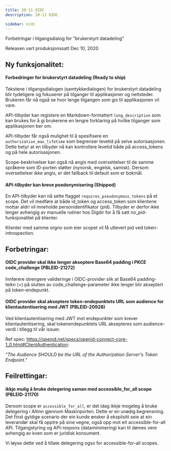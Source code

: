 ```yaml
---
title: 20-11 OIDC
description: 20-11 OIDC

sidebar: oidc
---
```



Forbetringar i tilgangsdialog for "brukerstyrt datadeling"



Releasen vart produksjonssatt Dec 10, 2020

## Ny funksjonalitet:


#### Forbedringer for brukerstyrt datadeling (Ready to ship)

Tekstene i tilgangsdialogen (samtykkedialogen) for brukerstyrt datadeling blir tydeligere og fokuserer på tilganger til applikasjoner og nettsteder. Brukeren får nå også se hvor lenge tilgangen som gis til applikasjonen vil vare.

API-tilbyder kan registere en Markdown-formattert `long_description` som kan brukes for å gi brukerene en lengre forklaring på hvilke tilganger som applikasjonen ber om.

API-tilbyder får også mulighet til å spesifisere en `authorization_max_lifetime` som begrenser levetid på selve autorisasjonen. Dette betyr at en tilbyder nå kan kontrollere levetid både på access\_tokens og på hele autorisasjonen.

Scope-beskrivelser kan også nå angis med oversettelser til de samme språkene som ID-porten støtter (nynorsk, engelsk, samisk). Dersom oversettelser ikke angis, er det fallback til default som er bokmål.




#### API-tilbyder kan kreve psedonymisering (Shipped)

En API-tilbyder kan nå sette flagget `requires_pseudonymous_tokens` på et scope. Det vil medføre at både id\_token og access\_token som klientene mottar aldri vil inneholde personidentifikator (pid). Tilbyder er derfor ikke lenger avhengig av manuelle rutiner hos Digdir for å få satt no\_pid-funksjonalitet på klienter.

Klienter med samme orgno som eier scopet vil få utlevert pid ved token-introspection.



## Forbetringar:

#### OIDC provider skal ikke lenger akseptere Base64 padding i PKCE code_challenge (PBLEID-21272)

Innførere strengere valideringe i OIDC-provider slik at  Base64 padding-teikn (=) på slutten av code_challenge-parameter ikke lenger blir akseptert på token-endepunkt.



#### OIDC provider skal akseptere token-endepunktets URL som audience for klientautentisering med JWT (PBLEID-20928)

Ved klientautentisering med JWT mot endepunkter som krever klientautentisering, skal tokenendepunktets URL aksepteres som audience-verdi i tillegg til vår issuer.  

Ref spec: https://openid.net/specs/openid-connect-core-1_0.html#ClientAuthentication: 

*"The Audience SHOULD be the URL of the Authorization Server's Token Endpoint."*





## Feilrettingar:

#### ikkje mulig å bruke delegering saman med accessible_for_all scope (PBLEID-21170)

Dersom scope er  `accessible_for_all`, er det idag ikkje mogeleg å bruke delegering i Altinn gjennom Maskinporten.  Dette er en unødig begrensning.  Det finst gyldige scenario der ein kunde ønsker å eksplisitt seie at ein leverandør skal få opptre på sine vegne, også opp mot eit accessible-for-all API.   Tilgangstyring og API-respons (dataminimering) kan til dømes vere avhengig av kven som er juridisk konsument.

Vi løyse dette ved å tillate delegering ogso for accessible-for-all scopes.

